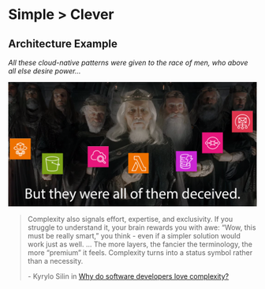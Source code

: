 
# Simple > Clever

## Architecture Example

_All these cloud-native patterns were given to the race of men, who above all else desire power..._

![lotr_meme.png](/img/lotr_meme.png)

> Complexity also signals effort, expertise, and exclusivity.
> If you struggle to understand it, your brain rewards you with awe: “Wow, this must be really smart,” you think - even if a simpler solution would work just as well.
> ... The more layers, the fancier the terminology, the more “premium” it feels.
> Complexity turns into a status symbol rather than a necessity.
> 
> \- Kyrylo Silin in [Why do software developers love complexity?](https://kyrylo.org/software/2025/08/21/why-do-software-developers-love-complexity.html)


